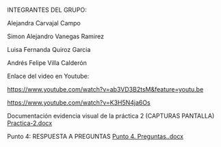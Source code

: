 INTEGRANTES DEL GRUPO:

Alejandra Carvajal Campo


Simon Alejandro Vanegas Ramirez

Luisa Fernanda Quiroz Garcia 


Andrés Felipe Villa Calderón



Enlace del video en Youtube:

https://www.youtube.com/watch?v=ab3VD3B2tsM&feature=youtu.be

https://www.youtube.com/watch?v=K3H5N4ja6Os


Documentación evidencia visual de la práctica 2 (CAPTURAS PANTALLA) [Practica-2.docx](https://github.com/user-attachments/files/22550919/Practica-2.docx)

Punto 4: RESPUESTA A PREGUNTAS [Punto 4. Preguntas..docx](https://github.com/user-attachments/files/22550957/Punto.4.Preguntas.docx)

